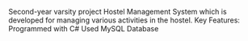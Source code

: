 Second-year varsity project Hostel Management System which is developed for managing various activities in the hostel.
Key Features:
Programmed with C#
Used MySQL Database
